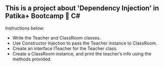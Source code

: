 ## This is a project about 'Dependency Injection' in Patika+ Bootcamp :notebook: C#

Instructions below:
- Write the Teacher and ClassRoom classes.
- Use Constructor Injection to pass the Teacher instance to ClassRoom.
- Create an interface ITeacher for the Teacher class.
- Create a ClassRoom instance, and print the teacher’s info using the methods provided.
